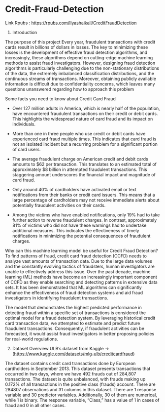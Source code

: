 # Credit-Fraud-Detection
Link Rpubs : https://rpubs.com/Ilyashaikall/CreditFraudDetection

1. Introduction
   
The purpose of this project
Every year, fraudulent transactions with credit cards result in billions of dollars in losses. The key to minimizing these losses is the development of effective fraud detection algorithms, and increasingly, these algorithms depend on cutting-edge machine learning methods to assist fraud investigators. However, designing fraud detection algorithms is particularly challenging due to the non-stationary distributions of the data, the extremely imbalanced classification distributions, and the continuous streams of transactions. Moreover, obtaining publicly available information is difficult due to confidentiality concerns, which leaves many questions unanswered regarding how to approach this problem

Some facts you need to know about Credit Card Fraud
- Over 127 million adults in America, which is nearly half of the population, have encountered fraudulent transactions on their credit or debit cards. This highlights the widespread nature of card fraud and its impact on individuals.

- More than one in three people who use credit or debit cards have experienced card fraud multiple times. This indicates that card fraud is not an isolated incident but a recurring problem for a significant portion of card users.

- The average fraudulent charge on American credit and debit cards amounts to $62 per transaction. This translates to an estimated total of approximately $8 billion in attempted fraudulent transactions. This staggering amount underscores the financial impact and magnitude of card fraud.

- Only around 40% of cardholders have activated email or text notifications from their banks or credit card issuers. This means that a large percentage of cardholders may not receive immediate alerts about potentially fraudulent activities on their cards.

- Among the victims who have enabled notifications, only 19% had to take further action to reverse fraudulent charges. In contrast, approximately 81% of victims who did not have these warnings had to undertake additional measures. This indicates the effectiveness of timely notifications in minimizing the potential consequences of fraudulent charges.

Why can this machine learning model be useful for Credit Fraud Detection?
To find patterns of fraud, credit card fraud detection (CCFD) needs to analyze vast amounts of transaction data. Due to the large data volumes and the constantly evolving tactics of fraudsters, human investigators are unable to effectively address this issue. Over the past decade, machine learning (ML) methods have become an increasingly important component of CCFD as they enable searching and detecting patterns in extensive data sets. It has been demonstrated that ML algorithms can significantly enhance the effectiveness of fraud detection systems and aid fraud investigators in identifying fraudulent transactions.

The model that demonstrates the highest predicted performance in detecting fraud within a specific set of transactions is considered the optimal model for a fraud detection system. By leveraging historical credit card transaction data, we attempted to estimate and predict future fraudulent transactions. Consequently, if fraudulent activities can be forecasted, it would assist fraud investigators in better proposing policies for real-world regulations.

2. Dataset Overview
ULB’s dataset from Kaggle -> (https://www.kaggle.com/datasets/mlg-ulb/creditcardfraud)

The dataset contains credit card transactions done by European cardholders in September 2013. This dataset presents transactions that occurred in two days, where we have 492 frauds out of 284,807 transactions. The dataset is quite unbalanced, with frauds making up 0.172% of all transactions in the positive class (frauds) account. There are 284807 observations and 31 columns in this dataset. There are 1 response variable and 30 predictor variables. Additionally, 30 of them are numerical, while 1 is binary. The response variable, “Class,” has a value of 1 in cases of fraud and 0 in all other cases.
